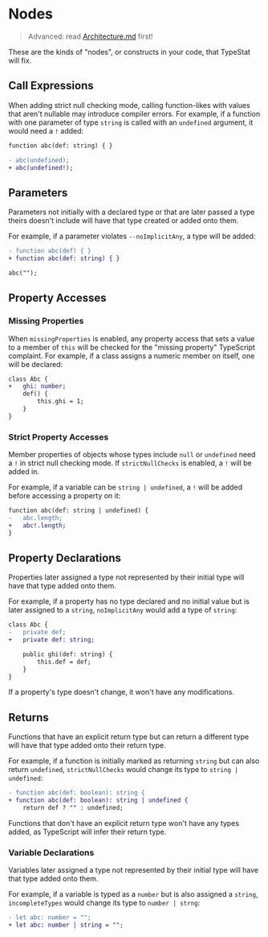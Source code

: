 # Nodes

> Advanced: read [Architecture.md](./Architecture.md) first!

These are the kinds of "nodes", or constructs in your code, that TypeStat will fix.

## Call Expressions

When adding strict null checking mode, calling function-likes with values that aren't nullable may introduce compiler errors.
For example, if a function with one parameter of type `string` is called with an `undefined` argument, it would need a `!` added:

```diff
function abc(def: string) { }

- abc(undefined);
+ abc(undefined!);
```

## Parameters

Parameters not initially with a declared type or that are later passed a type theirs doesn't include will have that type created or added onto them.

For example, if a parameter violates `--noImplicitAny`, a type will be added:

```diff
- function abc(def) { }
+ function abc(def: string) { }

abc("");
```

## Property Accesses

### Missing Properties

When `missingProperties` is enabled, any property access that sets a value to a member of `this` will be checked for the "missing property" TypeScript complaint.
For example, if a class assigns a numeric member on itself, one will be declared:

```diff
class Abc {
+   ghi: number;
    def() {
        this.ghi = 1;
    }
}
```

### Strict Property Accesses

Member properties of objects whose types include `null` or `undefined` need a `!` in strict null checking mode.
If `strictNullChecks` is enabled, a `!` will be added in.

For example, if a variable can be `string | undefined`, a `!` will be added before accessing a property on it:

```diff
function abc(def: string | undefined) {
-   abc.length;
+   abc!.length;
}
```

## Property Declarations

Properties later assigned a type not represented by their initial type will have that type added onto them.

For example, if a property has no type declared and no initial value but is later assigned to a `string`, `noImplicitAny` would add a type of `string`:

```diff
class Abc {
-   private def;
+   private def: string;

    public ghi(def: string) {
        this.def = def;
    }
}
```

If a property's type doesn't change, it won't have any modifications.

## Returns

Functions that have an explicit return type but can return a different type will have that type added onto their return type.

For example, if a function is initially marked as returning `string` but can also return `undefined`, `strictNullChecks` would change its type to `string | undefined`:

```diff
- function abc(def: boolean): string {
+ function abc(def: boolean): string | undefined {
    return def ? "" : undefined;
```

Functions that don't have an explicit return type won't have any types added, as TypeScript will infer their return type.

### Variable Declarations

Variables later assigned a type not represented by their initial type will have that type added onto them.

For example, if a variable is typed as a `number` but is also assigned a `string`, `incompleteTypes` would change its type to `number | strng`:

```diff
- let abc: number = "";
+ let abc: number | string = "";
```
